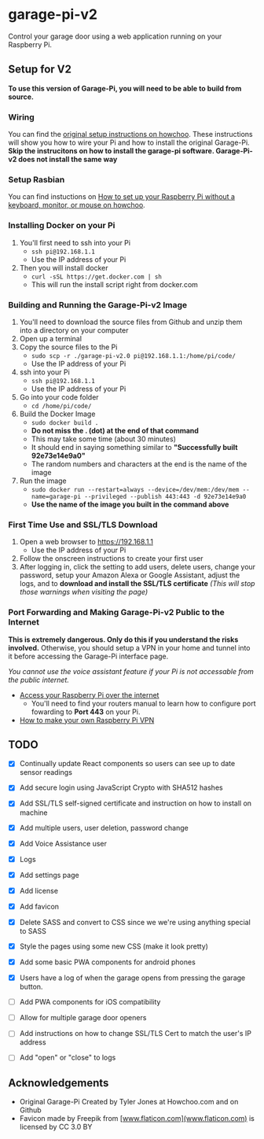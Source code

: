 # garage-pi-v2

Control your garage door using a web application running on your Raspberry Pi.

## Setup for V2
**To use this version of Garage-Pi, you will need to be able to build from source.**

### Wiring
You can find the [original setup instructions on howchoo](https://howchoo.com/g/yznmzmuxywu/how-to-control-your-garage-door-from-your-phone-using-a-raspberry-pi). These instructions will show you how to wire your Pi and how to install the original Garage-Pi.
**Skip the instrucitons on how to install the garage-pi software. Garage-Pi-v2 does not install the same way**

### Setup Rasbian
You can find instuctions on [How to set up your Raspberry Pi without a keyboard, monitor, or mouse on howchoo](https://howchoo.com/g/mzgzy2mwowj/how-to-set-up-raspberry-pi-without-keyboard-monitor-mouse).

### Installing Docker on your Pi
1. You'll first need to ssh into your Pi
   - ```ssh pi@192.168.1.1```
   - Use the IP address of your Pi
1. Then you will install docker
   - ```curl -sSL https://get.docker.com | sh```
   - This will run the install script right from docker.com

### Building and Running the Garage-Pi-v2 Image
1. You'll need to download the source files from Github and unzip them into a directory on your computer
1. Open up a terminal
1. Copy the source files to the Pi
   - ```sudo scp -r ./garage-pi-v2.0 pi@192.168.1.1:/home/pi/code/```
   - Use the IP address of your Pi
1. ssh into your Pi
   - ```ssh pi@192.168.1.1```
   - Use the IP address of your Pi
1. Go into your code folder
   - ```cd /home/pi/code/```
1. Build the Docker Image
   - ```sudo docker build .```
   - **Do not miss the . (dot) at the end of that command**
   - This may take some time (about 30 minutes)
   - It should end in saying something similar to **"Successfully built 92e73e14e9a0"**
   - The random numbers and characters at the end is the name of the image
1. Run the image
   - ```sudo docker run --restart=always --device=/dev/mem:/dev/mem --name=garage-pi --privileged --publish 443:443 -d 92e73e14e9a0```
   - **Use the name of the image you built in the command above**
   
### First Time Use and SSL/TLS Download
1. Open a web browser to https://192.168.1.1
   - Use the IP address of your Pi
1. Follow the onscreen instructions to create your first user
1. After logging in, click the setting to add users, delete users, change your password, setup your Amazon Alexa or Google Assistant, adjust the logs, and to **download and install the SSL/TLS certificate** *(This will stop those warnings when visiting the page)*

### Port Forwarding and Making Garage-Pi-v2 Public to the Internet
**This is extremely dangerous. Only do this if you understand the risks involved.**
Otherwise, you should setup a VPN in your home and tunnel into it before accessing the Garage-Pi interface page.

*You cannot use the voice assistant feature if your Pi is not accessable from the public internet.*

- [Access your Raspberry Pi over the internet](https://www.raspberrypi.org/documentation/remote-access/access-over-Internet/README.md)
  - You'll need to find your routers manual to learn how to configure port fowarding to **Port 443** on your Pi.
- [How to make your own Raspberry Pi VPN](https://howchoo.com/g/nzu3zdnjzti/raspberry-pi-vpn)

## TODO
- [x] Continually update React components so users can see up to date sensor readings
- [x] Add secure login using JavaScript Crypto with SHA512 hashes
- [x] Add SSL/TLS self-signed certificate and instruction on how to install on machine
- [x] Add multiple users, user deletion, password change
- [x] Add Voice Assistance user
- [x] Logs
- [x] Add settings page
- [x] Add license
- [x] Add favicon
- [x] Delete SASS and convert to CSS since we we're using anything special to SASS
- [x] Style the pages using some new CSS (make it look pretty)
- [x] Add some basic PWA components for android phones
- [x] Users have a log of when the garage opens from pressing the garage button.
- [ ] Add PWA components for iOS compatibility
- [ ] Allow for multiple garage door openers
- [ ] Add instructions on how to change SSL/TLS Cert to match the user's IP address
- [ ] Add "open" or "close" to logs


## Acknowledgements
* Original Garage-Pi Created by Tyler Jones at Howchoo.com and on Github
* Favicon made by Freepik from [www.flaticon.com](www.flaticon.com) is licensed by CC 3.0 BY
